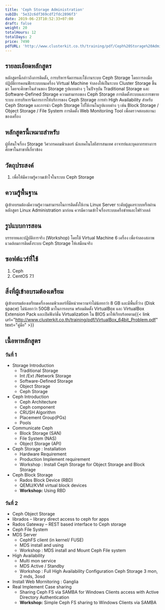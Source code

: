 ```yaml
---
title: 'Ceph Storage Administration'
subID: '5e32c6df369cdf2fdc2896f3'
date: 2019-06-23T10:52:33+07:00
draft: false
weight: 20
totalHours: 12
totalDays: 2
price: 7490
pdfURL: 'http://www.clusterkit.co.th/training/pdf/Ceph%20Storage%20Administration.pdf'
---
```


## รายละเอียดหลักสูตร

หลักสูตรนี้กล่าวถึงการติดตั้ง, การบริหารจัดการและใช้งานระบบ Ceph Storage โดยการลงมือปฏิบัติการคอนฟิกระบบบนเครื่อง Virtual Machine จำลองให้เป็นระบบ Cluster Storage ขึ้นมา โดยจะศึกษาในส่วนของ Storage รูปแบบต่าง ๆ ในปัจจุบัน Traditional Storage และ Software-Defined Storage ความสามารถของ Ceph Storage การติดตั้งระบบและการขยายระบบ การบริหารจัดการการให้บริการของ Ceph Storage การทำ High Availability สำหรับ Ceph Storage และการนำ Ceph Storage ไปใช้งานในรูปแบบต่าง ๆ เช่น Block Storage / Object Storage / File System การติดตั้ง Web Monitoriing Tool เพื่อตรวจสอบสถานะของเครื่อง

## หลักสูตรนี้เหมาะสำหรับ

ผู้ที่สนใจเรื่อง Storage วิศวกรคอมพิวเตอร์ นักเทคโนโลยีสารสนเทศ อาจารย์และบุคลากรทางการศึกษาในสาขาที่เกี่ยวข้อง

## วัตถุประสงค์

1. เพื่อให้มีความรู้ความเข้าใจในระบบ Ceph Storage

## ความรู้พื้นฐาน

ผู้เข้าอบรมต้องมีความรู้ความสามารถในการติดตั้งใช้งาน Linux Server ระดับผู้ดูแลระบบหรือผ่านหลักสูตร Linux Administration มาก่อน ควรมีความเข้าใจเรื่องระบบเครือข่ายและไฟร์วอลล์

## รูปแบบการสอน

บรรยายและปฏิบัติการจริง (Workshop) โดยใช้ Virtual Machine 6 เครื่อง เพื่อจำลองสภาพแวดล้อมการติดตั้งระบบ Ceph Storage ให้เสมือนจริง

## ซอฟต์แวร์ที่ใช้

1. Ceph
2. CentOS 7.1

## สิ่งที่ผู้เข้าอบรมต้องเตรียม

ผู้เข้าอบรมต้องเตรียมเครื่องคอมพิวเตอร์ที่มีหน่วยความจำไม่น้อยกว่า 8 GB และมีพื้นที่ว่าง (Disk space) ไม่น้อยกว่า 50GB มาในการอบรม พร้อมติดตั้ง VirtualBox และ VirtualBox Extension Pack และเปิดฟังก์ชั่น Virtualization ใน BIOS มาให้เรียบร้อยตาม{{< link url="http://www.clusterkit.co.th/training/pdf/VirtualBox_64bit_Problem.pdf" text="คู่มือ" >}}

## เนื้อหาหลักสูตร

### วันที่ 1

- Storage Introduction
  - Traditional Storage
  - Int /Ext /Network Storage
  - Software-Defined Storage
  - Object Storage
  - Ceph Storage
- Ceph Introduction
  - Ceph Architecture
  - Ceph component
  - CRUSH Algorithm
  - Placement Group(PGs)
  - Pools
- Communicate Ceph
  - Block Storage (SAN)
  - File System (NAS)
  - Object Storage (API)
- Ceph Storage : Installation
  - Hardware Requirement
  - Production Implement requirement
  - Workshop : Install Ceph Storage for Object Storage and Block Storage
- Ceph Block Storage
  - Rados Block Device (RBD)
  - QEMU/KVM virtual block devices
  - **Workshop:** Using RBD

### วันที่ 2

- Ceph Object Storage
- librados – library direct access to ceph for apps
- Rados Gateway – REST based interface to Ceph storage
- Ceph File System
- MDS Server
  - CephFS client (in kernel/ FUSE)
  - MDS install and using
  - Workshop : MDS install and Mount Ceph File system
- High Availability
  - Multi mon service
  - MDS Active / Standby
  - Workshop : Full High Availability Configuration Ceph Storage 3 mon, 2 mds, 3osd
- Install Web Mornitoring : Ganglia
- Real Implement Case sharing
  - Sharing Ceph FS via SAMBA for Windows Clients access with Active Directory Authentication
  - **Workshop:** Simple Ceph FS sharing to Windows Clients via SAMBA
